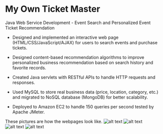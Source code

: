 # My Own Ticket Master
Java Web Service Development - Event Search and Personalized Event Ticket Recommendation

- Designed and implemented an interactive web page (HTML/CSS/JavaScript/AJAX) for users to search events
and purchase tickets.

- Designed content-based recommendation algorithms to improve personalized business recommendation based
on search history and favorite records.

- Created Java servlets with RESTful APIs to handle HTTP requests and responses.

- Used MySQL to store real business data (price, location, category, etc.) and migrated to NoSQL database
(MongoDB) for better scalability.

- Deployed to Amazon EC2 to handle 150 queries per second tested by Apache JMeter. 

These pictures are how the webpages look like.
![alt text](https://i.imgur.com/ytOeWfi.jpg)
![alt text](https://i.imgur.com/YmKbHgI.jpg)
![alt text](https://i.imgur.com/CLBavfk.jpg)
![alt text](https://i.imgur.com/76xekJB.jpg)
